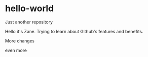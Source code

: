 # hello-world
Just another repository

Hello it's Zane. Trying to learn about Github's features and benefits.

More changes

even more
